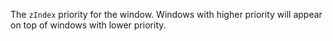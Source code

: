 The `zIndex` priority for the window. Windows with higher priority will appear on top of windows with lower priority.
